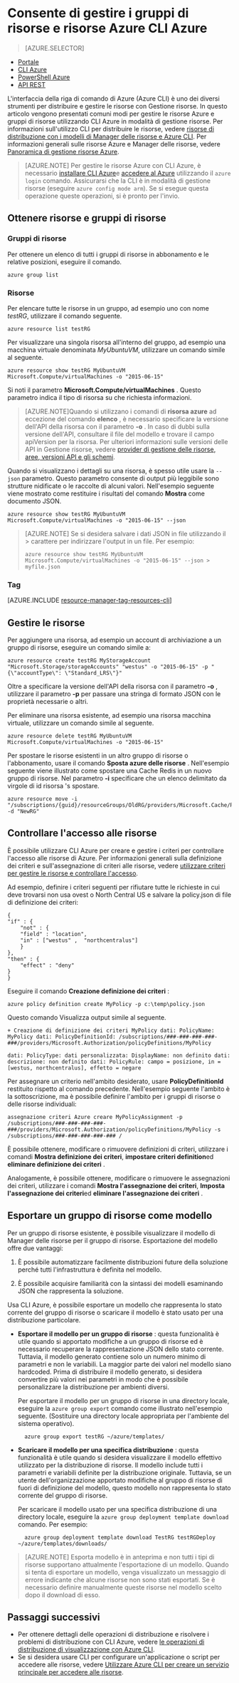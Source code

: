 
<properties
    pageTitle="Gestire le risorse con CLI Azure | Microsoft Azure"
    description="Usare l'interfaccia della riga di Azure (CLI) per gestire i gruppi e risorse Azure"
    editor=""
    manager="timlt"
    documentationCenter=""
    authors="dlepow"
    services="azure-resource-manager"/>

<tags
    ms.service="azure-resource-manager"
    ms.workload="multiple"
    ms.tgt_pltfrm="vm-multiple"
    ms.devlang="na"
    ms.topic="article"
    ms.date="08/22/2016"
    ms.author="danlep"/>

# <a name="use-the-azure-cli-to-manage-azure-resources-and-resource-groups"></a>Consente di gestire i gruppi di risorse e risorse Azure CLI Azure


> [AZURE.SELECTOR]
- [Portale](azure-portal/resource-group-portal.md) 
- [CLI Azure](xplat-cli-azure-resource-manager.md)
- [PowerShell Azure](powershell-azure-resource-manager.md)
- [API REST](resource-manager-rest-api.md)


L'interfaccia della riga di comando di Azure (Azure CLI) è uno dei diversi strumenti per distribuire e gestire le risorse con Gestione risorse. In questo articolo vengono presentati comuni modi per gestire le risorse Azure e gruppi di risorse utilizzando CLI Azure in modalità di gestione risorse. Per informazioni sull'utilizzo CLI per distribuire le risorse, vedere [risorse di distribuzione con i modelli di Manager delle risorse e Azure CLI](resource-group-template-deploy-cli.md). Per informazioni generali sulle risorse Azure e Manager delle risorse, vedere [Panoramica di gestione risorse Azure](azure-resource-manager/resource-group-overview.md).

>[AZURE.NOTE] Per gestire le risorse Azure con CLI Azure, è necessario [installare CLI Azure](xplat-cli-install.md)e [accedere al Azure](xplat-cli-connect.md) utilizzando il `azure login` comando. Assicurarsi che la CLI è in modalità di gestione risorse (eseguire `azure config mode arm`). Se si esegue questa operazione queste operazioni, si è pronto per l'invio.



## <a name="get-resource-groups-and-resources"></a>Ottenere risorse e gruppi di risorse

### <a name="resource-groups"></a>Gruppi di risorse

Per ottenere un elenco di tutti i gruppi di risorse in abbonamento e le relative posizioni, eseguire il comando.

    azure group list
    

### <a name="resources"></a>Risorse
 Per elencare tutte le risorse in un gruppo, ad esempio uno con nome *testRG*, utilizzare il comando seguente.

    azure resource list testRG

Per visualizzare una singola risorsa all'interno del gruppo, ad esempio una macchina virtuale denominata *MyUbuntuVM*, utilizzare un comando simile al seguente.

    azure resource show testRG MyUbuntuVM Microsoft.Compute/virtualMachines -o "2015-06-15"
    
Si noti il parametro **Microsoft.Compute/virtualMachines** . Questo parametro indica il tipo di risorsa su che richiesta informazioni.
    
>[AZURE.NOTE]Quando si utilizzano i comandi di **risorsa azure** ad eccezione del comando **elenco** , è necessario specificare la versione dell'API della risorsa con il parametro **-o** . In caso di dubbi sulla versione dell'API, consultare il file del modello e trovare il campo apiVersion per la risorsa. Per ulteriori informazioni sulle versioni delle API in Gestione risorse, vedere [provider di gestione delle risorse, aree, versioni API e gli schemi](resource-manager-supported-services.md).

Quando si visualizzano i dettagli su una risorsa, è spesso utile usare la `--json` parametro. Questo parametro consente di output più leggibile sono strutture nidificate o le raccolte di alcuni valori. Nell'esempio seguente viene mostrato come restituire i risultati del comando **Mostra** come documento JSON.

    azure resource show testRG MyUbuntuVM Microsoft.Compute/virtualMachines -o "2015-06-15" --json

>[AZURE.NOTE] Se si desidera salvare i dati JSON in file utilizzando il &gt; carattere per indirizzare l'output in un file. Per esempio:
>
> `azure resource show testRG MyUbuntuVM Microsoft.Compute/virtualMachines -o "2015-06-15" --json > myfile.json`

### <a name="tags"></a>Tag

[AZURE.INCLUDE [resource-manager-tag-resources-cli](../includes/resource-manager-tag-resources-cli.md)]

## <a name="manage-resources"></a>Gestire le risorse


Per aggiungere una risorsa, ad esempio un account di archiviazione a un gruppo di risorse, eseguire un comando simile a:

    azure resource create testRG MyStorageAccount "Microsoft.Storage/storageAccounts" "westus" -o "2015-06-15" -p "{\"accountType\": \"Standard_LRS\"}"
    
Oltre a specificare la versione dell'API della risorsa con il parametro **-o** , utilizzare il parametro **-p** per passare una stringa di formato JSON con le proprietà necessarie o altri.
    
    
Per eliminare una risorsa esistente, ad esempio una risorsa macchina virtuale, utilizzare un comando simile al seguente.

    azure resource delete testRG MyUbuntuVM Microsoft.Compute/virtualMachines -o "2015-06-15"

Per spostare le risorse esistenti in un altro gruppo di risorse o l'abbonamento, usare il comando **Sposta azure delle risorse** . Nell'esempio seguente viene illustrato come spostare una Cache Redis in un nuovo gruppo di risorse. Nel parametro **-i** specificare che un elenco delimitato da virgole di id risorsa 's spostare.


    azure resource move -i "/subscriptions/{guid}/resourceGroups/OldRG/providers/Microsoft.Cache/Redis/examplecache" -d "NewRG"

## <a name="control-access-to-resources"></a>Controllare l'accesso alle risorse

È possibile utilizzare CLI Azure per creare e gestire i criteri per controllare l'accesso alle risorse di Azure. Per informazioni generali sulla definizione dei criteri e sull'assegnazione di criteri alle risorse, vedere [utilizzare criteri per gestire le risorse e controllare l'accesso](resource-manager-policy.md).

Ad esempio, definire i criteri seguenti per rifiutare tutte le richieste in cui deve trovarsi non usa ovest o North Central US e salvare la policy.json di file di definizione dei criteri:

    {
    "if" : {
        "not" : {
        "field" : "location",
        "in" : ["westus" ,  "northcentralus"]
        }
    },
    "then" : {
        "effect" : "deny"
    }
    }

Eseguire il comando **Creazione definizione dei criteri** :

    azure policy definition create MyPolicy -p c:\temp\policy.json
    
Questo comando Visualizza output simile al seguente.

    + Creazione di definizione dei criteri MyPolicy dati: PolicyName: MyPolicy dati: PolicyDefinitionId: /subscriptions/###-###-###-###-###/providers/Microsoft.Authorization/policyDefinitions/MyPolicy

    dati: PolicyType: dati personalizzata: DisplayName: non definito dati: descrizione: non definito dati: PolicyRule: campo = posizione, in = [westus, northcentralus], effetto = negare

 Per assegnare un criterio nell'ambito desiderato, usare **PolicyDefinitionId** restituito rispetto al comando precedente. Nell'esempio seguente l'ambito è la sottoscrizione, ma è possibile definire l'ambito per i gruppi di risorse o delle risorse individuali:

    assegnazione criteri Azure creare MyPolicyAssignment -p /subscriptions/###-###-###-###-###/providers/Microsoft.Authorization/policyDefinitions/MyPolicy -s /subscriptions/###-###-###-###-### /

È possibile ottenere, modificare o rimuovere definizioni di criteri, utilizzare i comandi **Mostra definizione dei criteri**, **impostare criteri definition**ed **eliminare definizione dei criteri** .

Analogamente, è possibile ottenere, modificare o rimuovere le assegnazioni dei criteri, utilizzare i comandi **Mostra l'assegnazione dei criteri**, **Imposta l'assegnazione dei criteri**ed **eliminare l'assegnazione dei criteri** .


## <a name="export-a-resource-group-as-a-template"></a>Esportare un gruppo di risorse come modello

Per un gruppo di risorse esistente, è possibile visualizzare il modello di Manager delle risorse per il gruppo di risorse. Esportazione del modello offre due vantaggi:

1. È possibile automatizzare facilmente distribuzioni future della soluzione perché tutti l'infrastruttura è definita nel modello.

2. È possibile acquisire familiarità con la sintassi dei modelli esaminando JSON che rappresenta la soluzione.

Usa CLI Azure, è possibile esportare un modello che rappresenta lo stato corrente del gruppo di risorse o scaricare il modello è stato usato per una distribuzione particolare.

* **Esportare il modello per un gruppo di risorse** : questa funzionalità è utile quando si apportato modifiche a un gruppo di risorse ed è necessario recuperare la rappresentazione JSON dello stato corrente. Tuttavia, il modello generato contiene solo un numero minimo di parametri e non le variabili. La maggior parte dei valori nel modello siano hardcoded. Prima di distribuire il modello generato, si desidera convertire più valori nei parametri in modo che è possibile personalizzare la distribuzione per ambienti diversi.

    Per esportare il modello per un gruppo di risorse in una directory locale, eseguire la `azure group export` comando come illustrato nell'esempio seguente. (Sostituire una directory locale appropriata per l'ambiente del sistema operativo).

        azure group export testRG ~/azure/templates/

* **Scaricare il modello per una specifica distribuzione** : questa funzionalità è utile quando si desidera visualizzare il modello effettivo utilizzato per la distribuzione di risorse. Il modello include tutti i parametri e variabili definite per la distribuzione originale. Tuttavia, se un utente dell'organizzazione apportato modifiche al gruppo di risorse di fuori di definizione del modello, questo modello non rappresenta lo stato corrente del gruppo di risorse.

    Per scaricare il modello usato per una specifica distribuzione di una directory locale, eseguire la `azure group deployment template download` comando. Per esempio:

        azure group deployment template download TestRG testRGDeploy ~/azure/templates/downloads/
 
>[AZURE.NOTE] Esporta modello è in anteprima e non tutti i tipi di risorse supportano attualmente l'esportazione di un modello. Quando si tenta di esportare un modello, venga visualizzato un messaggio di errore indicante che alcune risorse non sono stati esportati. Se è necessario definire manualmente queste risorse nel modello scelto dopo il download di esso.



## <a name="next-steps"></a>Passaggi successivi

* Per ottenere dettagli delle operazioni di distribuzione e risolvere i problemi di distribuzione con CLI Azure, vedere [le operazioni di distribuzione di visualizzazione con Azure CLI](resource-manager-troubleshoot-deployments-cli.md).
* Se si desidera usare CLI per configurare un'applicazione o script per accedere alle risorse, vedere [Utilizzare Azure CLI per creare un servizio principale per accedere alle risorse](resource-group-authenticate-service-principal-cli.md).


